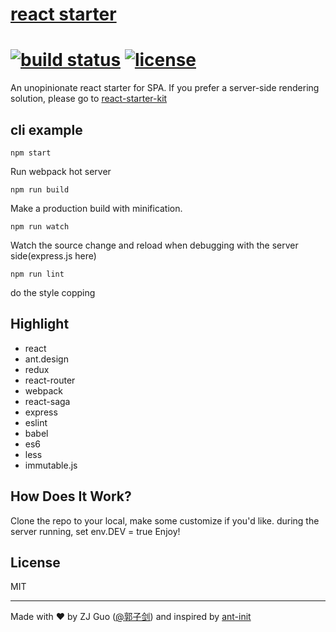 # [react starter](https://facebook.github.io/react/)
[![build status](http://img.shields.io/travis/reactjs/react-redux/master.svg?style=flat-square)](http://www.guozj.com)
[![license](https://img.shields.io/github/license/mashape/apistatus.svg?maxAge=2592000)]()
=========================

An unopinionate react starter for SPA.
If you prefer a server-side rendering solution, please go to [react-starter-kit](https://github.com/kriasoft/react-starter-kit)


## cli example

```
npm start
```
Run webpack hot server
```
npm run build
```
Make a production build with minification.
```
npm run watch
```
Watch the source change and reload when debugging with the server side(express.js here)

```
npm run lint
```
do the style copping


## Highlight

- react
- ant.design
- redux
- react-router
- webpack
- react-saga
- express
- eslint
- babel
- es6
- less
- immutable.js


## How Does It Work?

Clone the repo to your local, make some customize if you'd like.
during the server running, set env.DEV = true
Enjoy!

## License

MIT

---
Made with ♥ by ZJ Guo ([@郭子剑](http://www.weibo.com/111581118)) and inspired by [ant-init](https://github.com/ant-design/antd-init)